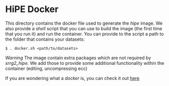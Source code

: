 # HiPE Docker

This directory contains the docker file used to generate the *hipe* image. We also provide a *shell* script that you can use to build the image (the first time that you run it) and run the container. You can provide to the script a path to the folder that contains your datasets:
```
$ . docker.sh <path/to/datasets>
```

*Warning* The image contain extra packages which are not required by *srrg2_hipe*. We add those to provide some additional functionality within the container (editing, uncompressing ecc)

If you are wondering what a *docker* is, you can check it out [here](https://docs.docker.com/) 
